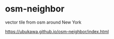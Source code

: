 # osm-neighbor
vector tile from osm around New York  

https://ubukawa.github.io/osm-neighbor/index.html

